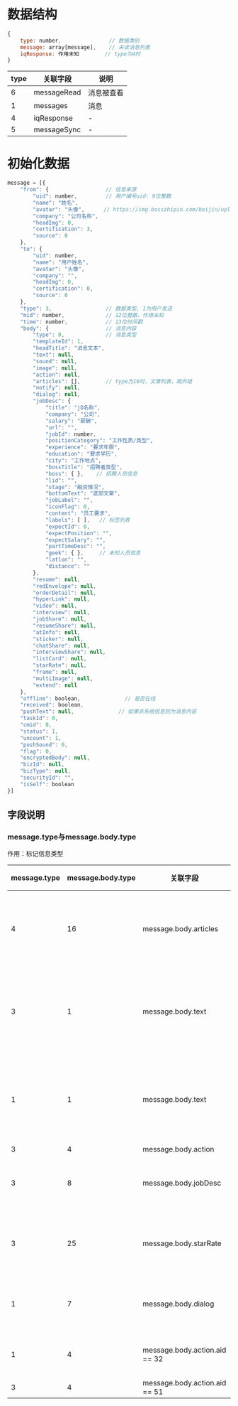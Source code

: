 # 数据结构

```javascript
{
    type: number,               // 数据类别
    message: array[message],    // 未读消息列表
    iqResponse: 作用未知        // type为4时
}
```

type | 关联字段 | 说明
---- | -------- | ----
6 | messageRead | 消息被查看
1 | messages | 消息
4 | iqResponse | -
5 | messageSync | -

# 初始化数据

```javascript
message = [{
    "from": {                  // 信息来源
        "uid": number,         // 用户编号uid: 9位整数
        "name": "姓名",
        "avatar": "头像",      // https://img.bosszhipin.com/beijin/upload/avatar/20210724/*.png
        "company": "公司名称",
        "headImg": 0,
        "certification": 3,
        "source": 0
    },
    "to": {
        "uid": number,
        "name": "用户姓名",
        "avatar": "头像",
        "company": "",
        "headImg": 0,
        "certification": 0,
        "source": 0
    },
    "type": 3,                 // 数据类型, 1为用户发送
    "mid": number,             // 12位整数，作用未知
    "time": number,            // 13位时间戳
    "body": {                  // 消息内容
        "type": 8,             // 消息类型
        "templateId": 1,
        "headTitle": "消息文本",
        "text": null,
        "sound": null,
        "image": null,
        "action": null,
        "articles": [],        // type为16时，文章列表，跳外链
        "notify": null,
        "dialog": null,
        "jobDesc": {
            "title": "jD名称",
            "company": "公司",
            "salary": "薪酬",
            "url": "",
            "jobId": number,
            "positionCategory": "工作性质/类型",
            "experience": "要求年限",
            "education": "要求学历",
            "city": "工作地点",
            "bossTitle": "招聘者类型",
            "boss": { },    // 招聘人员信息
            "lid": "",
            "stage": "融资情况",
            "bottomText": "底部文案",
            "jobLabel": "",
            "iconFlag": 0,
            "content": "员工要求",
            "labels": [ ],   // 标签列表
            "expectId": 0,
            "expectPosition": "",
            "expectSalary": "",
            "partTimeDesc": "",
            "geek": { },     // 未知人员信息
            "latlon": "",
            "distance": ""
        },
        "resume": null,
        "redEnvelope": null,
        "orderDetail": null,
        "hyperLink": null,
        "video": null,
        "interview": null,
        "jobShare": null,
        "resumeShare": null,
        "atInfo": null,
        "sticker": null,
        "chatShare": null,
        "interviewShare": null,
        "listCard": null,
        "starRate": null,
        "frame": null,
        "multiImage": null,
        "extend": null
    },
    "offline": boolean,              // 是否在线
    "received": boolean,
    "pushText": null,              // 如果非系统信息则为消息内容
    "taskId": 0,
    "cmid": 0,
    "status": 1,
    "uncount": 1,
    "pushSound": 0,
    "flag": 0,
    "encryptedBody": null,
    "bizId": null,
    "bizType": null,
    "securityId": "",
    "isSelf": boolean
}]
```

## 字段说明

### message.type与message.body.type

作用：标记信息类型

message.type | message.body.type | 关联字段 | 说明
------------ | ----------------- | -------- | ----
4 | 16 | message.body.articles | 个人竞争力分析
3 | 1 | message.body.text | 用户发送信息(历史)
1 | 1 | message.body.text | 用户发送信息(实时)
3 | 4 | message.body.action | -
3 | 8 | message.body.jobDesc | 系统打招呼
3 | 25 | message.body.starRate | 系统让vip评分
1 | 7 | message.body.dialog | 是否发简历
1 | 4 | message.body.action.aid == 32 | 交换微信
3 | 4 | message.body.action.aid == 51 | -

